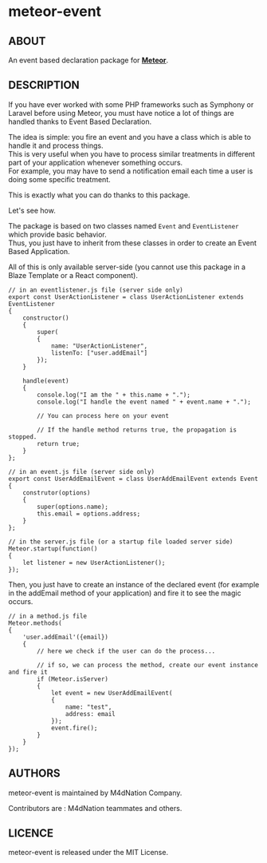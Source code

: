 # meteor-event

## ABOUT
An event based declaration package for [**Meteor**](https://www.meteor.com).

## DESCRIPTION

If you have ever worked with some PHP frameworks such as Symphony or Laravel before using Meteor, you must have notice
a lot of things are handled thanks to Event Based Declaration.

The idea is simple: you fire an event and you have a class which is able to handle it and process things.   
This is very useful when you have to process similar treatments in different part of your application whenever something occurs.   
For example, you may have to send a notification email each time a user is doing some specific treatment.

This is exactly what you can do thanks to this package.

Let's see how.

The package is based on two classes named `Event` and `EventListener` which provide basic behavior.   
Thus, you just have to inherit from these classes in order to create an Event Based Application.

All of this is only available server-side (you cannot use this package in a Blaze Template or a React component).

```
// in an eventlistener.js file (server side only)
export const UserActionListener = class UserActionListener extends EventListener
{
	constructor()
	{
		super(
		{
			name: "UserActionListener", 
			listenTo: ["user.addEmail"]
		});
	}

	handle(event)
	{
		console.log("I am the " + this.name + ".");
		console.log("I handle the event named " + event.name + ".");

		// You can process here on your event

		// If the handle method returns true, the propagation is stopped.
		return true;
	}
};

// in an event.js file (server side only)
export const UserAddEmailEvent = class UserAddEmailEvent extends Event
{
	construtor(options)
	{
		super(options.name);
		this.email = options.address;
	}
};

// in the server.js file (or a startup file loaded server side)
Meteor.startup(function()
{
	let listener = new UserActionListener();
});

```

Then, you just have to create an instance of the declared event (for example in the addEmail method of your application)
and fire it to see the magic occurs.

```
// in a method.js file 
Meteor.methods(
{
	'user.addEmail'({email}) 
  	{
		// here we check if the user can do the process...
		
		// if so, we can process the method, create our event instance and fire it
		if (Meteor.isServer)
		{
			let event = new UserAddEmailEvent(
			{
				name: "test",
				address: email
			});
			event.fire();
		}
  	}
});
```

## AUTHORS

meteor-event is maintained by M4dNation Company.

Contributors are : M4dNation teammates and others.

## LICENCE

meteor-event is released under the MIT License.